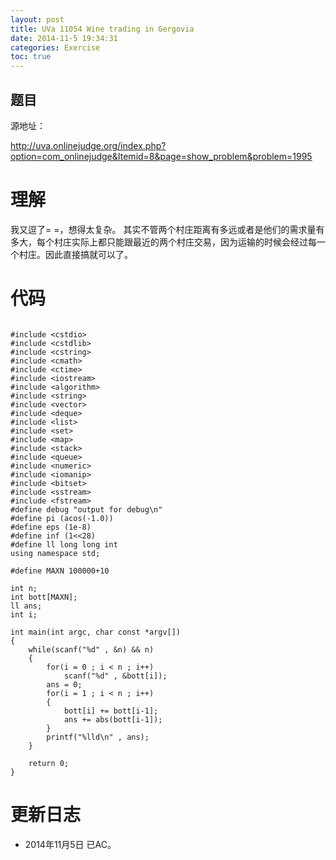 ```yaml
---
layout: post
title: UVa 11054 Wine trading in Gergovia
date: 2014-11-5 19:34:31
categories: Exercise
toc: true
---
```

## 题目
源地址：

http://uva.onlinejudge.org/index.php?option=com_onlinejudge&Itemid=8&page=show_problem&problem=1995

# 理解
我又逗了= =，想得太复杂。
其实不管两个村庄距离有多远或者是他们的需求量有多大，每个村庄实际上都只能跟最近的两个村庄交易，因为运输的时候会经过每一个村庄。因此直接搞就可以了。

<!-- more -->

# 代码

```

#include <cstdio>
#include <cstdlib>
#include <cstring>
#include <cmath>
#include <ctime>
#include <iostream>
#include <algorithm>
#include <string>
#include <vector>
#include <deque>
#include <list>
#include <set>
#include <map>
#include <stack>
#include <queue>
#include <numeric>
#include <iomanip>
#include <bitset>
#include <sstream>
#include <fstream>
#define debug "output for debug\n"
#define pi (acos(-1.0))
#define eps (1e-8)
#define inf (1<<28)
#define ll long long int
using namespace std;

#define MAXN 100000+10

int n;
int bott[MAXN];
ll ans;
int i;

int main(int argc, char const *argv[])
{
    while(scanf("%d" , &n) && n)
    {
        for(i = 0 ; i < n ; i++)
            scanf("%d" , &bott[i]);
        ans = 0;
        for(i = 1 ; i < n ; i++)
        {
            bott[i] += bott[i-1];
            ans += abs(bott[i-1]);
        }
        printf("%lld\n" , ans);
    }

    return 0;
}

```

# 更新日志
- 2014年11月5日 已AC。